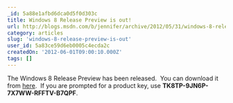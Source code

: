 ```yaml
---
_id: 5a88e1afbd6dca0d5f0d303c
title: Windows 8 Release Preview is out!
url: http://blogs.msdn.com/b/jennifer/archive/2012/05/31/windows-8-release-preview-is-out.aspx
category: articles
slug: 'windows-8-release-preview-is-out'
user_id: 5a83ce59d6eb0005c4ecda2c
createdOn: '2012-06-01T09:00:10.000Z'
tags: []
---
```


The Windows 8 Release Preview has been released.  You can download it from <a href="http://tinyurl.com/72lexbv">here</a>.  If you are prompted for a product key, use <strong>TK8TP-9JN6P-7X7WW-RFFTV-B7QPF</strong>.
